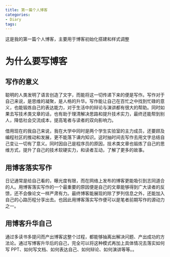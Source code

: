 ```yaml
---
title: 第一篇个人博客
categories:
- Diary
tags:
---
```

这是我的第一篇个人博客，主要用于博客初始化搭建和样式调整

# 为什么要写博客

## 写作的意义

聪明的人类发明了语言创造了文字，而能将这一切传递下来的便是写作。写作对于自己来说，是思维的凝聚，是人格的升华。写作能让自己在百忙之中找到忙碌的意义，也能锻炼自己的表达能力，对于生活中的辩论与演讲都有很大的帮助。同时如果去写技术类文章的话，也有助于理清解决思路和提升技术实力，最终还能帮到别人，降低社会交流成本，提高笔者与读者的双向影响力。

借用现在的我自己来说，我在大学中同时是两个学生实验室的主力成员，还要顾及编程社区的推动和发展，更不能落下课内知识。这时抽时间去写作去用文字总结自己变让一切有了意义。同时因自己是程序员的原因，技术类文章也锻炼了自己的思维方式，提升了自己的技术软硬实力，和读者互动，了解了更多的故事。


## 用博客落实写作

日记通常是给自己看的，曝光度有限，而在网络上发布的博客更能吸引到志同道合的人。用博客落实写作的一个最重要的原因便是自己的文章能够得到广大读者的反馈，还不会像论文一样严肃有力。最终博客能展现的除了罗列信息之外，还能加入自己的心路历程分享出去。也因此用博客落实写作便可以是笔者前期写作的源动力之一。

## 用博客升华自己

通过多读书多提问而产出博客这整个过程，都能够抽离出解决问题、产出成功的方法论。通过写博客升华后的自己，完全可以将这种模式再加上具体情况去落实如何写 PPT、如何写文档、如何表达自己、如何辩论、如何演讲等等。。


